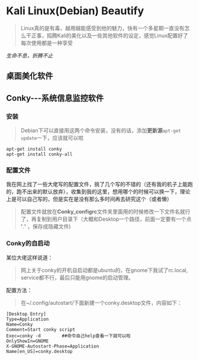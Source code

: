 # Kali Linux(Debian) Beautify

> Linux真的是有毒，越用越能感受到他的魅力，快有一个多星期一直没有怎么干正事，捣腾Kali的美化以及一些其他软件的设定，感觉Linux配置好了每次使用都是一种享受

_生命不息，折腾不止_


## 桌面美化软件


## Conky---系统信息监控软件

### 安装

> Debian下可以直接用这两个命令安装，没有的话，添加**更新源**`apt-get update`一下，应该就可以啦
```shell
apt-get install conky
apt-get install conky-all
```

### 配置文件

我在网上找了一些大佬写的配置文件，挑了几个写的不错的（还有我的机子上能跑的，跑不出来的默认放弃），收集到我的这里，想用哪个的时候可以换一下，理论上是可以自己写的，但是实在是没有那么多时间再去研究这个（或者懒）
> 配置文件就放在**Conky_configrc**文件夹里面用的时候修改一下文件名就行了，再复制到用户目录下（大概和Desktop一个路径，前面一定要有一个点  **'**.**'** ，保存成隐藏文件)

### Conky的自启动

某位大佬这样说道：
> 网上关于conky的开机自启动都是ubuntu的，在gnome下我试了rc.local, service都不行，最后只能用gnome的启动管理。

配置方法：
> 在~/.config/autostart/下面新建一个conky.desktop文件，内容如下：

```shell
[Desktop Entry]
Type=Application
Name=Conky
Comment=Start conky script
Exec=conky -d        ##命令自己help查看一下就可以啦
OnlyShowIn=GNOME
X-GNOME-Autostart-Phase=Application
Name[en_US]=conky.desktop
```
